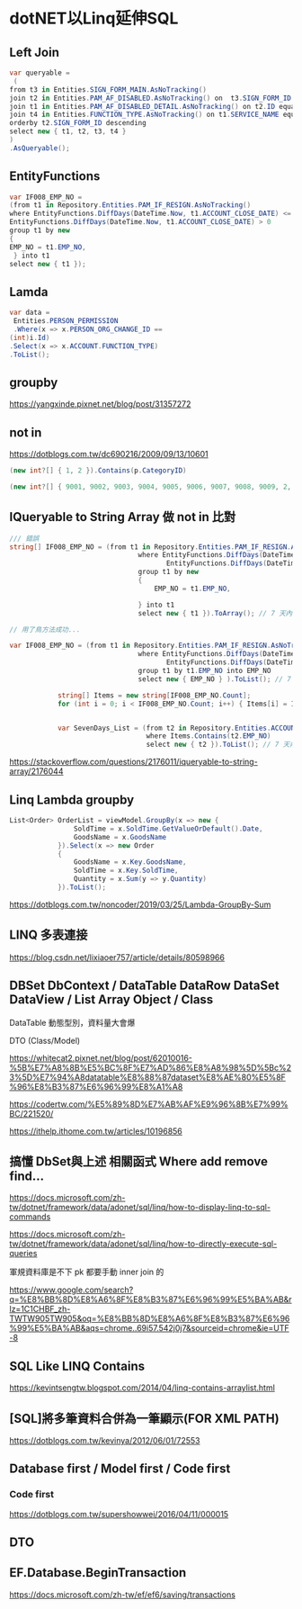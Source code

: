 # dotNET以Linq延伸SQL

## Left Join

```C#
var queryable =
 (
from t3 in Entities.SIGN_FORM_MAIN.AsNoTracking()
join t2 in Entities.PAM_AF_DISABLED.AsNoTracking() on  t3.SIGN_FORM_ID equals t2.SIGN_FORM_ID
join t1 in Entities.PAM_AF_DISABLED_DETAIL.AsNoTracking() on t2.ID equals t1.AF_DISABLED_ID into add from t1 in add.DefaultIfEmpty()
join t4 in Entities.FUNCTION_TYPE.AsNoTracking() on t1.SERVICE_NAME equals t4.ID into ft from t4 in ft.DefaultIfEmpty()
orderby t2.SIGN_FORM_ID descending
select new { t1, t2, t3, t4 }
)
.AsQueryable();
```

## EntityFunctions

```C#
var IF008_EMP_NO =
(from t1 in Repository.Entities.PAM_IF_RESIGN.AsNoTracking()
where EntityFunctions.DiffDays(DateTime.Now, t1.ACCOUNT_CLOSE_DATE) <= 7 &&
EntityFunctions.DiffDays(DateTime.Now, t1.ACCOUNT_CLOSE_DATE) > 0
group t1 by new
{
EMP_NO = t1.EMP_NO,
 } into t1
select new { t1 });
```

## Lamda

```C#
var data =
 Entities.PERSON_PERMISSION
 .Where(x => x.PERSON_ORG_CHANGE_ID ==
(int)i.Id)
.Select(x => x.ACCOUNT.FUNCTION_TYPE)
.ToList();
```

## groupby

<https://yangxinde.pixnet.net/blog/post/31357272>

## not in

<https://dotblogs.com.tw/dc690216/2009/09/13/10601>

```C#
(new int?[] { 1, 2 }).Contains(p.CategoryID)

(new int?[] { 9001, 9002, 9003, 9004, 9005, 9006, 9007, 9008, 9009, 2, 3, 4, 5, 7, 9 }).Contains(x.t2.FUNCTION_TYPE)
```

## IQueryable to String Array 做 not in 比對

```C#
/// 錯誤
string[] IF008_EMP_NO = (from t1 in Repository.Entities.PAM_IF_RESIGN.AsNoTracking()
                                where EntityFunctions.DiffDays(DateTime.Now, t1.ACCOUNT_CLOSE_DATE) <= 7 &&
                                       EntityFunctions.DiffDays(DateTime.Now, t1.ACCOUNT_CLOSE_DATE) > 0
                                group t1 by new
                                {
                                    EMP_NO = t1.EMP_NO,

                                } into t1
                                select new { t1 }).ToArray(); // 7 天內 PAM_IF_RESIGN 新增資料且 IF008 Distinct 確保唯一值 DBSET

// 用了鳥方法成功...

var IF008_EMP_NO = (from t1 in Repository.Entities.PAM_IF_RESIGN.AsNoTracking()
                                where EntityFunctions.DiffDays(DateTime.Now, t1.ACCOUNT_CLOSE_DATE) <= 7 &&
                                       EntityFunctions.DiffDays(DateTime.Now, t1.ACCOUNT_CLOSE_DATE) > 0
                                group t1 by t1.EMP_NO into EMP_NO
                                select new { EMP_NO } ).ToList(); // 7 天內 PAM_IF_RESIGN 新增資料且 IF008 Distinct 確保唯一值 DBSET

            string[] Items = new string[IF008_EMP_NO.Count];
            for (int i = 0; i < IF008_EMP_NO.Count; i++) { Items[i] = IF008_EMP_NO[i].EMP_NO.Key; }


            var SevenDays_List = (from t2 in Repository.Entities.ACCOUNT.AsNoTracking()
                                  where Items.Contains(t2.EMP_NO)
                                  select new { t2 }).ToList(); // 7 天內 Account 新增資料 Group Emp_No 只取一筆

```

<https://stackoverflow.com/questions/2176011/iqueryable-to-string-array/2176044>

## Linq Lambda groupby

```C#
List<Order> OrderList = viewModel.GroupBy(x => new {
                SoldTime = x.SoldTime.GetValueOrDefault().Date,
                GoodsName = x.GoodsName
            }).Select(x => new Order
            {
                GoodsName = x.Key.GoodsName,
                SoldTime = x.Key.SoldTime,
                Quantity = x.Sum(y => y.Quantity)
            }).ToList();
```

<https://dotblogs.com.tw/noncoder/2019/03/25/Lambda-GroupBy-Sum>

## LINQ 多表連接

<https://blog.csdn.net/lixiaoer757/article/details/80598966>

## DBSet DbContext / DataTable DataRow DataSet DataView / List Array Object / Class

DataTable 動態型別，資料量大會爆

DTO (Class/Model)

<https://whitecat2.pixnet.net/blog/post/62010016-%5B%E7%A8%8B%E5%BC%8F%E7%AD%86%E8%A8%98%5D%5Bc%23%5D%E7%94%A8datatable%E8%88%87dataset%E8%AE%80%E5%8F%96%E8%B3%87%E6%96%99%E8%A1%A8>

<https://codertw.com/%E5%89%8D%E7%AB%AF%E9%96%8B%E7%99%BC/221520/>

<https://ithelp.ithome.com.tw/articles/10196856>

## 搞懂 DbSet與上述 相關函式 Where add remove find...

<https://docs.microsoft.com/zh-tw/dotnet/framework/data/adonet/sql/linq/how-to-display-linq-to-sql-commands>

<https://docs.microsoft.com/zh-tw/dotnet/framework/data/adonet/sql/linq/how-to-directly-execute-sql-queries>

軍規資料庫是不下 pk 都要手動 inner join 的

<https://www.google.com/search?q=%E8%BB%8D%E8%A6%8F%E8%B3%87%E6%96%99%E5%BA%AB&rlz=1C1CHBF_zh-TWTW905TW905&oq=%E8%BB%8D%E8%A6%8F%E8%B3%87%E6%96%99%E5%BA%AB&aqs=chrome..69i57.542j0j7&sourceid=chrome&ie=UTF-8>

## SQL Like LINQ Contains

<https://kevintsengtw.blogspot.com/2014/04/linq-contains-arraylist.html>

## [SQL]將多筆資料合併為一筆顯示(FOR XML PATH)

<https://dotblogs.com.tw/kevinya/2012/06/01/72553>

## Database first / Model first / Code first

### Code first

<https://dotblogs.com.tw/supershowwei/2016/04/11/000015>

## DTO

## EF.Database.BeginTransaction

<https://docs.microsoft.com/zh-tw/ef/ef6/saving/transactions>